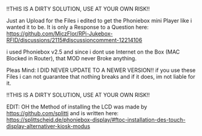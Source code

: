!!THIS IS A DIRTY SOLUTION, USE AT YOUR OWN RISK!! 

Just an Upload for the Files i edited to get the Phoniebox mini Player like i wanted it to be.
It is only a Response to a Question here: https://github.com/MiczFlor/RPi-Jukebox-RFID/discussions/2115#discussioncomment-12214106


i used Phoniebox v2.5 and since i dont use Internet on the Box (MAC Blocked in Router), that MOD never Broke anything.

Pleas Mind: 
I DID NEVER UPDATE TO A NEWER VERSION!!
if you use these Files i can not guarantee that nothing breaks and if it does, im not liable for it. 


!!THIS IS A DIRTY SOLUTION, USE AT YOUR OWN RISK!! 


EDIT: 
OH the Method of installing the LCD was made by https://github.com/splitti and is written here: https://splittscheid.de/phoniebox-display/#ftoc-installation-des-touch-display-alternativer-kiosk-modus

